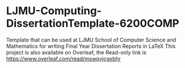 # LJMU-Computing-DissertationTemplate-6200COMP
Template that can be used at LJMU School of Computer Science and Mathematics for writing Final Year Dissertation Reports in LaTeX 
This project is also available on Overleaf, the Read-only link is https://www.overleaf.com/read/mswqvjcgxbhr
